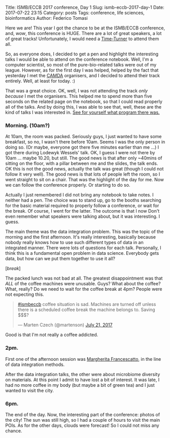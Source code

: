 Title: ISMB/ECCB 2017 conference, Day 1
Slug: ismb-eccb-2017-day-1
Date: 2017-07-22 23:15
Category: posts
Tags: conference, life sciences, bioinformatics
Author: Federico Tomasi

Here we are! This year I got the chance to be at the ISMB/ECCB conference, and, *wow*, this conference is HUGE. There are a lot of great speakers, a lot of great tracks! Unfortunately, I would need a [Time-Turner](https://en.wikipedia.org/wiki/Magical_objects_in_Harry_Potter#Time-Turners) to attend them all.

So, as everyone does, I decided to get a pen and highlight the interesting talks I would be able to attend on the conference notebook. Well, I'm a computer scientist, so most of the pure-bio-related talks were out of my league. However, as for the first day I was helped, helped by the fact that yesterday I met the [CAMDA](http://www.camda.info/) organisers, and I decided to attend their track entirely. Well, at least for today. :)

That was a great choice. OK, well, I was not attending the track *only because* I met the organisers. This helped me to spend more than five seconds on the related page on the notebook, so that I could read properly all of the talks. And by doing this, I was able to see that, well, these are the kind of talks I was interested in. [See for yourself what program there was.](http://agenda.camda.info/)

### Morning. (10am?)
At 10am, the room was packed. Seriously guys, I just wanted to have some breakfast, so no, I wasn't there before 10am. Seems I was the only person in doing so. (Or maybe, everyone got there five minutes earlier than me ...)
I got there during Lodewyk Wessels' talk. OK, I guess I were not there by 10am ... maybe 10.20, but still.
The good news is that after only ~40mins of sitting on the floor, with a pillar between me and the slides, the talk ends. OK this is not the good news, actually the talk was great (though I could not follow it very well). The good news is that lots of people left the room, so I went straight to sit on a chair. That was the highlight of the day for me. Now we can follow the conference properly. Or starting to do so.

Actually I just remembered I did not bring any notebook to take notes. I neither had a pen. The choice was to stand up, go to the booths searching for the basic material required to properly follow a conference, or wait for the break. Of course, I went for the latter. The outcome is that I now Don't even remember what speakers were talking about, but it was interesting. I guess.

The main theme was the data integration problem. This was the topic of the morning and the first afternoon. It's really interesting, basically because nobody really knows how to use such different types of data in an integrated manner. There were lots of questions for each talk. Personally, I think this is a fundamental open problem in data science. Everybody gets data, but how can we put them together to use it all?

[*break*]

The packed lunch was not bad at all. The greatest disappointment was that *ALL* of the coffee machines were unusable. Guys? What about the coffee? What, really? Do we need to wait for the coffee break at 4pm?
People were not expecting this.

<blockquote class="twitter-tweet" data-lang="en"><p lang="en" dir="ltr"><a href="https://twitter.com/hashtag/ismbeccb?src=hash">#ismbeccb</a> coffee situation is sad. Machines are turned off unless there is a scheduled coffee break the machine belongs to. Saving $$$?</p>&mdash; Marten Czech (@martenson) <a href="https://twitter.com/martenson/status/888409180872347649">July 21, 2017</a></blockquote>
<script async src="//platform.twitter.com/widgets.js" charset="utf-8"></script>

Good is that I'm not really a coffee addicted.

### 2pm.
First one of the afternoon session was [Margherita Francescatto](https://www.linkedin.com/in/margherita-francescatto-a01997100/?ppe=1), in the line of data integration methods.

After the data integration talks, the other were about microbiome diversity on materials. At this point I admit to have lost a bit of interest. It was late, I had no more coffee in my body (but maybe a bit of green tea) and I just wanted to visit the city.

### 6pm.
The end of the day. Now, the interesting part of the conference: photos of the city! The sun was still high, so I had a couple of hours to visit the main POIs. As for the other days, clouds were forecast! So I could not miss any chance.

